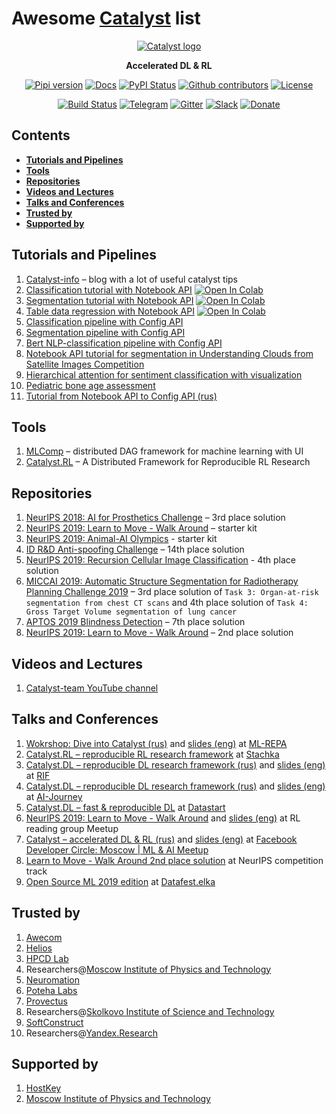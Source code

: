 # Awesome [Catalyst](https://github.com/catalyst-team/catalyst) list

<div align="center">

[![Catalyst logo](https://raw.githubusercontent.com/catalyst-team/catalyst-pics/master/pics/catalyst_logo.png)](https://github.com/catalyst-team/catalyst)

**Accelerated DL & RL**
 
[![Pipi version](https://img.shields.io/pypi/v/catalyst.svg)](https://pypi.org/project/catalyst/)
[![Docs](https://img.shields.io/badge/dynamic/json.svg?label=docs&url=https%3A%2F%2Fpypi.org%2Fpypi%2Fcatalyst%2Fjson&query=%24.info.version&colorB=brightgreen&prefix=v)](https://catalyst-team.github.io/catalyst/index.html)
[![PyPI Status](https://pepy.tech/badge/catalyst)](https://pepy.tech/project/catalyst)
[![Github contributors](https://img.shields.io/github/contributors/catalyst-team/catalyst.svg?logo=github&logoColor=white)](https://github.com/catalyst-team/catalyst/graphs/contributors)
[![License](https://img.shields.io/github/license/catalyst-team/catalyst.svg)](LICENSE)

[![Build Status](https://travis-ci.com/catalyst-team/catalyst.svg?branch=master)](https://travis-ci.com/catalyst-team/catalyst)
[![Telegram](./pics/telegram.svg)](https://t.me/catalyst_team)
[![Gitter](https://badges.gitter.im/catalyst-team/community.svg)](https://gitter.im/catalyst-team/community?utm_source=badge&utm_medium=badge&utm_campaign=pr-badge)
[![Slack](./pics/slack.svg)](https://opendatascience.slack.com/messages/CGK4KQBHD)
[![Donate](https://raw.githubusercontent.com/catalyst-team/catalyst-pics/master/third_party_pics/patreon.png)](https://www.patreon.com/catalyst_team)


</div>

## Contents
* **[Tutorials and Pipelines](#tutorials-and-pipelines)**
* **[Tools](#tools)**
* **[Repositories](#repositories)**
* **[Videos and Lectures](#videos-and-lectures)**
* **[Talks and Conferences](#talks-and-conferences)**
* **[Trusted by](#trusted-by)**
* **[Supported by](#supported-by)**

## Tutorials and Pipelines
1. [Catalyst-info](https://github.com/catalyst-team/catalyst-info) – blog with a lot of useful catalyst tips
1. [Classification tutorial with Notebook API](https://github.com/catalyst-team/catalyst/blob/master/examples/notebooks/classification-tutorial.ipynb) [![Open In Colab](https://colab.research.google.com/assets/colab-badge.svg)](https://colab.research.google.com/github/catalyst-team/catalyst/blob/master/examples/notebooks/classification-tutorial.ipynb)
1. [Segmentation tutorial with Notebook API](https://github.com/catalyst-team/catalyst/blob/master/examples/notebooks/segmentation-tutorial.ipynb) [![Open In Colab](https://colab.research.google.com/assets/colab-badge.svg)](https://colab.research.google.com/github/catalyst-team/catalyst/blob/master/examples/notebooks/segmentation-tutorial.ipynb)
1. [Table data regression with Notebook API](https://github.com/catalyst-team/catalyst/blob/master/examples/notebooks/table-data-tutorial.ipynb) [![Open In Colab](https://colab.research.google.com/assets/colab-badge.svg)](https://colab.research.google.com/github/catalyst-team/catalyst/blob/master/examples/notebooks/table-data-tutorial.ipynb)
1. [Classification pipeline with Config API](https://github.com/catalyst-team/classification)
1. [Segmentation pipeline with Config API](https://github.com/catalyst-team/segmentation)
1. [Bert NLP-classification pipeline with Config API](https://github.com/catalyst-team/bert)
1. [Notebook API tutorial for segmentation in Understanding Clouds from Satellite Images Competition](https://www.kaggle.com/artgor/segmentation-in-pytorch-using-convenient-tools/)
1. [Hierarchical attention for sentiment classification with visualization](https://github.com/neuromation/ml-recipe-hier-attention)
1. [Pediatric bone age assessment](https://github.com/neuromation/ml-recipe-bone-age)
1. [Tutorial from Notebook API to Config API (rus)](https://github.com/Bekovmi/Segmentation_tutorial)

## Tools
1. [MLComp](https://github.com/catalyst-team/mlcomp) – distributed DAG framework for machine learning with UI
1. [Catalyst.RL](https://github.com/catalyst-team/catalyst-rl-framework) – A Distributed Framework for Reproducible RL Research

## Repositories
1. [NeurIPS 2018: AI for Prosthetics Challenge](https://github.com/Scitator/neurips-18-prosthetics-challenge) – 3rd place solution
1. [NeurIPS 2019: Learn to Move - Walk Around](https://github.com/Scitator/learning-to-move-starter-kit) – starter kit
1. [NeurIPS 2019: Animal-AI Olympics](https://github.com/Scitator/animal-olympics-starter-kit) - starter kit
1. [ID R&D Anti-spoofing Challenge](https://github.com/bagxi/idrnd-anti-spoofing-challenge-solution) – 14th place solution 
1. [NeurIPS 2019: Recursion Cellular Image Classification](https://github.com/ngxbac/Kaggle-Recursion-Cellular) - 4th place solution
1. [MICCAI 2019: Automatic Structure Segmentation for Radiotherapy Planning Challenge 2019](https://github.com/ngxbac/StructSeg2019) – 3rd place solution of `Task 3: Organ-at-risk segmentation from chest CT scans` and 4th place solution of `Task 4: Gross Target Volume segmentation of lung cancer`
1. [APTOS 2019 Blindness Detection](https://github.com/BloodAxe/Kaggle-2019-Blindness-Detection) – 7th place solution
1. [NeurIPS 2019: Learn to Move - Walk Around](https://github.com/Scitator/run-skeleton-run-in-3d) – 2nd place solution

## Videos and Lectures
1. [Catalyst-team YouTube channel](https://www.youtube.com/channel/UC39Z1Cwr9n8DVpuXcsyi9FQ)

## Talks and Conferences
1. [Wokrshop: Dive into Catalyst (rus)](https://youtu.be/SGawkIjBoGE?t=563) and [slides (eng)](https://docs.google.com/presentation/d/10dJqTGEPxk_gYKCZZdFqHHhuPUwwKNYdRhvuNphpy5E/edit?usp=sharing) at [ML-REPA](http://ml-repa.ru/en)
1. [Catalyst.RL – reproducible RL research framework](https://docs.google.com/presentation/d/1U6VWIwQnQDGtu6a1x61tt3AlxCJ1-A1EYKd8lR9tKos/edit?usp=sharing) at [Stachka](https://nastachku.ru/archive/2019_innopolis/index.php?dispatch=products.view&product_id=3650)
1. [Catalyst.DL – reproducible DL research framework (rus)](https://youtu.be/EfG8iwFNdWg) and [slides (eng)](https://docs.google.com/presentation/d/1TL7N_H31zDFShVbKzLfMC3DYw4e1psj6ScDN8spKQlk/edit?usp=sharing) at [RIF](http://rifvrn.ru/program/catalyst-dl-fast-reproducible-dl-41.html)
1. [Catalyst.DL – reproducible DL research framework (rus)](https://youtu.be/7xyMP_5eA8c?t=8964) and [slides (eng)](https://docs.google.com/presentation/d/1XGubfTWvpiJrMyKNx2G6GtAq68y2__sDmx30eSdSRZs/edit?usp=sharing) at [AI-Journey](https://ai-journey.ru/conference-moscow/broadcast?page=2&per-page=12)
1. [Catalyst.DL – fast & reproducible DL](https://docs.google.com/presentation/d/1fbF4PMl092kIdjJTw3olR3wI2cl_P2ttN3c9-WTh1gA/edit?usp=sharing) at [Datastart](https://datastart.ru/msk-autumn-2019/)
1. [NeurIPS 2019: Learn to Move - Walk Around](https://www.youtube.com/watch?v=PprDcJHrFdg&feature=youtu.be&t=4020) and [slides (eng)](https://docs.google.com/presentation/d/1g4g_Rxp9M3xAHwpp_hNzC87L9Gvum3H09g2DIQn1Taw/edit?usp=sharing) at RL reading group Meetup
1. [Catalyst – accelerated DL & RL (rus)](https://youtu.be/Rmo2rx5V3v8?t=77) and [slides (eng)](https://docs.google.com/presentation/d/1xMZMjSwJfM5mZMK7pHp6hVI0FxPyZOpRtBZ0J2l1AaY/edit?fbclid=IwAR1q4XJVqYdD-a5oO2n68Y4xHvChIeOSjCSmlUYqrjIzneYpehzF8PiNdMc#slide=id.g75815b5293_0_202) at [Facebook Developer Circle: Moscow | ML & AI Meetup](https://www.facebook.com/groups/475428499888062/)
1. [Learn to Move - Walk Around 2nd place solution](https://docs.google.com/presentation/d/14UzYAURBulLjuCbQRnNeROhZ74h51-o460DPTkKMrwo/edit?usp=sharing) at NeurIPS competition track
1. [Open Source ML 2019 edition](https://docs.google.com/presentation/d/1A-kwek7USA-j2Nn4n8PmLUQ1PdeUzkkViwXST7RyL-w/edit?usp=sharing) at [Datafest.elka](https://datafest.ru/elka/)

## Trusted by
1. [Awecom](https://www.awecom.com)
1. [Helios](http://helios.to)
1. [HPCD Lab](https://www.hpcdlab.com)
1. Researchers@[Moscow Institute of Physics and Technology](https://mipt.ru/english/)
1. [Neuromation](https://neuromation.io)
1. [Poteha Labs](https://potehalabs.com/en/)
1. [Provectus](https://provectus.com)
1. Researchers@[Skolkovo Institute of Science and Technology](https://www.skoltech.ru/en)
1. [SoftConstruct](https://www.softconstruct.io/)
1. Researchers@[Yandex.Research](https://research.yandex.com)

## Supported by
1. [HostKey](https://www.hostkey.com)
1. [Moscow Institute of Physics and Technology](https://mipt.ru/english/)
